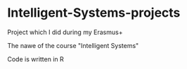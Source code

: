 # Intelligent-Systems-projects

Project which I did during my Erasmus+

The nawe of the course "Intelligent Systems"

Code is written in R
